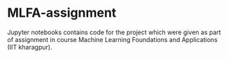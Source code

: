 # MLFA-assignment
Jupyter notebooks contains code for the project which were given as part of assignment in course Machine Learning Foundations and Applications (IIT kharagpur).
